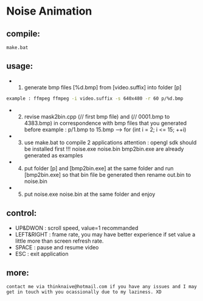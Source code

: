 # Noise Animation

## compile:
    make.bat

## usage:
* 1. generate bmp files [%d.bmp] from [video.suffix] into folder [p]
```bash
example : ffmpeg ffmpeg -i video.suffix -s 640x480 -r 60 p/%d.bmp
```
* 2. revise mask2bin.cpp (// first bmp file) and (// 0001.bmp to 4383.bmp) in correspondence with bmp files that you generated before
        example : p/1.bmp to 15.bmp --> for (int i = 2; i <= 15; ++i)
* 3. use make.bat to compile 2 applications
        attention : opengl sdk should be installed first !!!
        noise.exe noise.bin bmp2bin.exe are already generated as examples
* 4. put folder [p] and [bmp2bin.exe] at the same folder and run [bmp2bin.exe] so that bin file be generated
     then rename out.bin to noise.bin
* 5. put noise.exe noise.bin at the same folder and enjoy

## control:
* UP&DWON     : scroll speed, value=1 recommanded
* LEFT&RIGHT  : frame rate, you may have better experience if set value a little more than screen refresh rate.
* SPACE       : pause and resume video
* ESC         : exit application

## more:
    contact me via thinknaive@hotmail.com if you have any issues and I may get in touch with you ocassionally due to my laziness. XD
